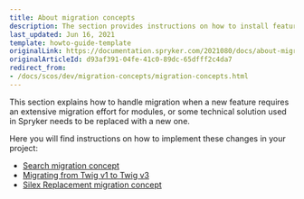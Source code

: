 ```yaml
---
title: About migration concepts
description: The section provides instructions on how to install features in your project- Split Delivery, Silex Replacement, CRUD Scheduled Prices,  and Decimal Stock.
last_updated: Jun 16, 2021
template: howto-guide-template
originalLink: https://documentation.spryker.com/2021080/docs/about-migration-concepts
originalArticleId: d93af391-04fe-41c0-89dc-65dfff2c4da7
redirect_from:
- /docs/scos/dev/migration-concepts/migration-concepts.html
---
```


This section explains how to handle migration when a new feature requires an extensive migration effort for modules, or some technical solution used in Spryker needs to be replaced with a new one.

Here you will find instructions on how to implement these changes in your project:
* [Search migration concept](/docs/pbc/all/search/{{site.version}}/base-shop/install-and-upgrade/search-migration-concept.html)
* [Migrating from Twig v1 to Twig v3](/docs/scos/dev/migration-concepts/migrating-from-twig-v1-to-twig-v3.html)
* [Silex Replacement migration concept](/docs/scos/dev/migration-concepts/silex-replacement/silex-replacement.html)
